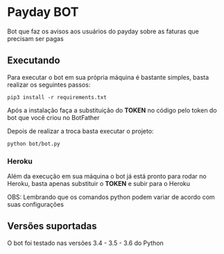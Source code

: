# Payday BOT

Bot que faz os avisos aos usuários do payday sobre as faturas que precisam ser pagas

## Executando

Para executar o bot em sua própria máquina é bastante simples, basta realizar os seguintes passos:

```shell
pip3 install -r requirements.txt
```

Após a instalação faça a substituição do **TOKEN** no código pelo token do bot que você criou no BotFather

Depois de realizar a troca basta executar o projeto:

```shell
python bot/bot.py
```
### Heroku

Além da execução em sua máquina o bot já está pronto para rodar no Heroku, basta apenas substituir o **TOKEN** e subir para o Heroku

OBS: Lembrando que os comandos python podem variar de acordo com suas configurações

## Versões suportadas

O bot foi testado nas versões 3.4 - 3.5 - 3.6 do Python
